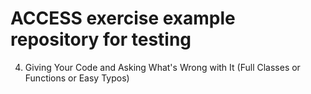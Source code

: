 # ACCESS exercise example repository for testing

4. Giving Your Code and Asking What's Wrong with It (Full Classes or Functions or Easy Typos)
